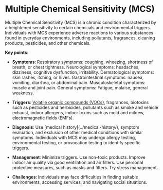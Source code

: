 # Multiple Chemical Sensitivity (MCS)

Multiple Chemical Sensitivity (MCS) is a chronic condition characterized by a heightened sensitivity to certain chemicals and environmental triggers. Individuals with MCS experience adverse reactions to various substances found in everyday environments, including pollutants, fragrances, cleaning products, pesticides, and other chemicals.

**Key points**:

* **Symptoms**: Respiratory symptoms: coughing, wheezing, shortness of breath, or chest tightness. Neurological symptoms: headaches, dizziness, cognitive dysfunction, irritability. Dermatological symptoms: skin rashes, itching, or hives. Gastrointestinal symptoms: nausea, vomiting, diarrhea, or abdominal pain. Musculoskeletal symptoms: muscle and joint pain. General symptoms: Fatigue, malaise, general weakness.

* **Triggers**: [Volatile organic compounds (VOCs)](../volatile-organic-compounds/), fragrances, biotoxins such as pesticides and herbicides, pollutants such as smoke and vehicle exhaust, indoor allergens, indoor toxins such as mold and mildew, electromagnetic fields (EMFs).

* **Diagnosis**: Use [medical history](../medical-history/\), symptom evaluation, and exclusion of other medical conditions with similar symptoms. Individuals with MCS may undergo allergy testing, environmental testing, or provocation testing to identify specific triggers.

* **Management**: Minimize triggers. Use non-toxic products. Improve indoor air quality via good ventilation and air filters. Use personal protective measures, such as masks and filters. Try stress management.

* **Challenges**: Individuals may face difficulties in finding suitable environments, accessing services, and navigating social situations.

